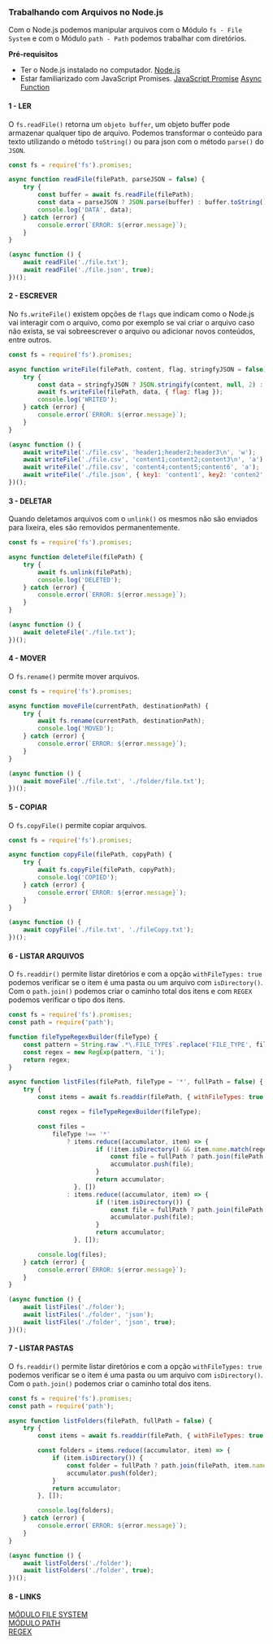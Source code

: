 ### Trabalhando com Arquivos no Node.js

Com o Node.js podemos manipular arquivos com o Módulo `fs - File System` e com o Módulo `path - Path` podemos
trabalhar com diretórios.

**Pré-requisitos**

- Ter o Node.js instalado no computador.
  [Node.js](https://nodejs.org/en/)
- Estar familiarizado com JavaScript Promises.
  [JavaScript Promise](https://developer.mozilla.org/en-US/docs/Web/JavaScript/Reference/Global_Objects/Promise)
  [Async Function](https://developer.mozilla.org/en-US/docs/Web/JavaScript/Reference/Statements/async_function)

#### 1 - LER

O `fs.readFile()` retorna um `objeto buffer`, um objeto buffer pode armazenar qualquer tipo de arquivo. Podemos
transformar o conteúdo para texto utilizando o método `toString()` ou para json com o método `parse()` do `JSON`.

```javascript
const fs = require('fs').promises;

async function readFile(filePath, parseJSON = false) {
	try {
		const buffer = await fs.readFile(filePath);
		const data = parseJSON ? JSON.parse(buffer) : buffer.toString();
		console.log('DATA', data);
	} catch (error) {
		console.error(`ERROR: ${error.message}`);
	}
}

(async function () {
	await readFile('./file.txt');
	await readFile('./file.json', true);
})();
```

#### 2 - ESCREVER

No `fs.writeFile()` existem opções de `flags` que indicam como o Node.js vai interagir com o arquivo, como
por exemplo se vai criar o arquivo caso não exista, se vai sobreescrever o arquivo ou adicionar novos
conteúdos, entre outros.

```javascript
const fs = require('fs').promises;

async function writeFile(filePath, content, flag, stringfyJSON = false) {
	try {
		const data = stringfyJSON ? JSON.stringify(content, null, 2) : content;
		await fs.writeFile(filePath, data, { flag: flag });
		console.log('WRITED');
	} catch (error) {
		console.error(`ERROR: ${error.message}`);
	}
}

(async function () {
	await writeFile('./file.csv', 'header1;header2;header3\n', 'w');
	await writeFile('./file.csv', 'content1;content2;content3\n', 'a');
	await writeFile('./file.csv', 'content4;content5;content6', 'a');
	await writeFile('./file.json', { key1: 'content1', key2: 'conten2' }, 'w', true);
})();
```

#### 3 - DELETAR

Quando deletamos arquivos com o `unlink()` os mesmos não são enviados para lixeira, eles são removidos
permanentemente.

```javascript
const fs = require('fs').promises;

async function deleteFile(filePath) {
	try {
		await fs.unlink(filePath);
		console.log('DELETED');
	} catch (error) {
		console.error(`ERROR: ${error.message}`);
	}
}

(async function () {
	await deleteFile('./file.txt');
})();
```

#### 4 - MOVER

O `fs.rename()` permite mover arquivos.

```javascript
const fs = require('fs').promises;

async function moveFile(currentPath, destinationPath) {
	try {
		await fs.rename(currentPath, destinationPath);
		console.log('MOVED');
	} catch (error) {
		console.error(`ERROR: ${error.message}`);
	}
}

(async function () {
	await moveFile('./file.txt', './folder/file.txt');
})();
```

#### 5 - COPIAR

O `fs.copyFile()` permite copiar arquivos.

```javascript
const fs = require('fs').promises;

async function copyFile(filePath, copyPath) {
	try {
		await fs.copyFile(filePath, copyPath);
		console.log('COPIED');
	} catch (error) {
		console.error(`ERROR: ${error.message}`);
	}
}

(async function () {
	await copyFile('./file.txt', './fileCopy.txt');
})();
```

#### 6 - LISTAR ARQUIVOS

O `fs.readdir()` permite listar diretórios e com a opção `withFileTypes: true` podemos verificar se o item
é uma pasta ou um arquivo com `isDirectory()`. Com o `path.join()` podemos criar o caminho total dos itens
e com `REGEX` podemos verificar o tipo dos itens.

```javascript
const fs = require('fs').promises;
const path = require('path');

function fileTypeRegexBuilder(fileType) {
	const pattern = String.raw`.*\.FILE_TYPE$`.replace('FILE_TYPE', fileType);
	const regex = new RegExp(pattern, 'i');
	return regex;
}

async function listFiles(filePath, fileType = '*', fullPath = false) {
	try {
		const items = await fs.readdir(filePath, { withFileTypes: true });

		const regex = fileTypeRegexBuilder(fileType);

		const files =
			fileType !== '*'
				? items.reduce((accumulator, item) => {
						if (!item.isDirectory() && item.name.match(regex)) {
							const file = fullPath ? path.join(filePath, item.name) : item.name;
							accumulator.push(file);
						}
						return accumulator;
				  }, [])
				: items.reduce((accumulator, item) => {
						if (!item.isDirectory()) {
							const file = fullPath ? path.join(filePath, item.name) : item.name;
							accumulator.push(file);
						}
						return accumulator;
				  }, []);

		console.log(files);
	} catch (error) {
		console.error(`ERROR: ${error.message}`);
	}
}

(async function () {
	await listFiles('./folder');
	await listFiles('./folder', 'json');
	await listFiles('./folder', 'json', true);
})();
```

#### 7 - LISTAR PASTAS

O `fs.readdir()` permite listar diretórios e com a opção `withFileTypes: true` podemos verificar se o item
é uma pasta ou um arquivo com `isDirectory()`. Com o `path.join()` podemos criar o caminho total dos itens.

```javascript
const fs = require('fs').promises;
const path = require('path');

async function listFolders(filePath, fullPath = false) {
	try {
		const items = await fs.readdir(filePath, { withFileTypes: true });

		const folders = items.reduce((accumulator, item) => {
			if (item.isDirectory()) {
				const folder = fullPath ? path.join(filePath, item.name) : item.name;
				accumulator.push(folder);
			}
			return accumulator;
		}, []);

		console.log(folders);
	} catch (error) {
		console.error(`ERROR: ${error.message}`);
	}
}

(async function () {
	await listFolders('./folder');
	await listFolders('./folder', true);
})();
```

#### 8 - LINKS

[MÓDULO FILE SYSTEM](https://nodejs.org/api/fs.html)<br>
[MÓDULO PATH](https://nodejs.org/api/path.html)<br>
[REGEX](https://developer.mozilla.org/en-US/docs/Web/JavaScript/Guide/Regular_Expressions)
